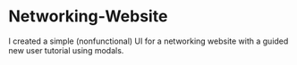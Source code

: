 # Networking-Website
I created a simple (nonfunctional) UI for a networking website with a guided new user tutorial using modals.
